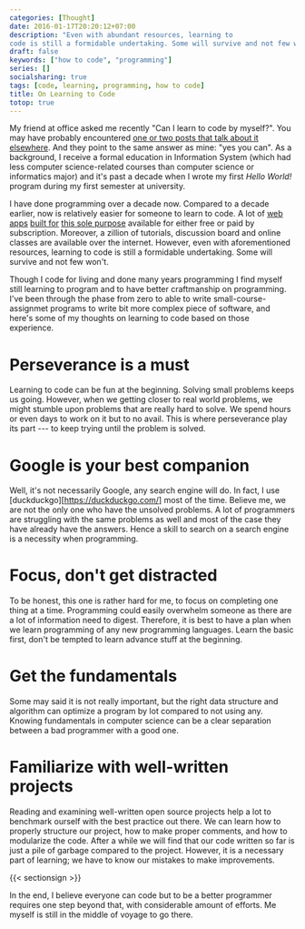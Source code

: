 ```yaml
---
categories: [Thought]
date: 2016-01-17T20:20:12+07:00
description: "Even with abundant resources, learning to
code is still a formidable undertaking. Some will survive and not few won't"
draft: false
keywords: ["how to code", "programming"]
series: []
socialsharing: true
tags: [code, learning, programming, how to code]
title: On Learning to Code
totop: true
---
```

My friend at office asked me recently "Can I learn to code by myself?". You may have probably encountered
[one or two posts that talk about it elsewhere][medium]. And they point to the
same answer as mine: "yes you can". As a background, I receive a formal education in Information System (which had less computer
science-related courses than computer science or informatics major) and it's
past a decade when I wrote my first _Hello World!_ program during my first
semester at university.

I have done programming over a decade now. Compared to a decade earlier, now
is relatively easier for someone to learn to code. A lot of [web apps][udemy]
[built for][codeacademy] [this sole purpose][codeschool] available for either
free or paid by subscription. Moreover, a zillion of tutorials, discussion board and online classes are available
over the internet. However, even with aforementioned resources, learning to
code is still a formidable undertaking. Some will survive and not few won't.

Though I code for living and done many years programming I find myself still
learning to program and to have better craftmanship on programming. I've been
through the phase from zero to able to write small-course-assignmet programs
to write bit more complex piece of software, and here's some of my thoughts on learning to code based on those experience.

# Perseverance is a must
Learning to code can be fun at the beginning. Solving small problems keeps us
going. However, when we getting closer to real world problems, we might
stumble upon problems that are really hard to solve. We spend hours or even
days to work on it but to no avail. This is where perseverance play its part
--- to keep trying until the problem is solved.

# Google is your best companion
Well, it's not necessarily Google, any search engine will do. In fact, I use
[duckduckgo][https://duckduckgo.com/] most of the time. Believe me, we are not
the only one who have the unsolved problems. A lot of programmers are struggling with the same problems as well and most of the case they have already have the answers. Hence a skill to search on a search engine is a
necessity when programming.

# Focus, don't get distracted
To be honest, this one is rather hard for me, to focus on completing
one thing at a time. Programming could easily overwhelm someone as there
are a lot of information need to digest. Therefore, it is best to have a
plan when we learn programming of any new programming languages. Learn the
basic first, don't be tempted to learn advance stuff at the beginning.

# Get the fundamentals
Some may said it is not really important, but the right data structure and algorithm can optimize a program by lot compared to not using any. Knowing fundamentals in computer science can be a clear separation between a bad programmer with a good one.

# Familiarize with well-written projects
Reading and examining well-written open source projects help a lot to benchmark ourself with the best practice out there. We can learn how to properly structure our project, how to make proper comments,
and how to modularize the code. After a while we will find that our code written so far is just a pile of garbage compared to the project. However,
it is a necessary part of learning; we have to know our mistakes to make
improvements.

{{< sectionsign >}}

In the end, I believe everyone can code but to be a better programmer requires
one step beyond that, with considerable amount of efforts. Me myself is still
in the middle of voyage to go there.

[medium]: https://medium.com/search?q=learn%20to%20code
[udemy]: https://www.udemy.com/
[codeacademy]: https://www.codecademy.com/
[codeschool]: https://www.codeschool.com/
